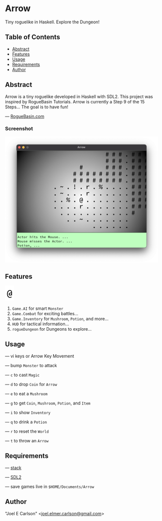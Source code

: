 # Arrow

Tiny roguelike in Haskell. Explore the Dungeon!

## Table of Contents
- [Abstract](#Abstract)
- [Features](#Features)
- [Usage](#Usage)
- [Requirements](#Requirements)
- [Author](#Author)


## Abstract
Arrow is a tiny roguelike developed in Haskell with SDL2. This
project was inspired by RogueBasin Tutorials. Arrow is currently a
Step 9 of the 15 Steps... The goal is to have fun!

&mdash; [RogueBasin.com](http://www.roguebasin.com/index.php/How_to_Write_a_Roguelike_in_15_Steps)

### Screenshot
![Screenshot.png](images/Screenshot.png)

## Features
![Hero.png](images/Hero.png)

1. `Game.AI` for smart `Monster`
1. `Game.Combat` for exciting battles...
1. `Game.Inventory` for `Mushroom`, `Potion`, and more...
1. `HUD` for tactical information...
1. `rogueDungeon` for Dungeons to explore...

## Usage
&mdash; vi keys or Arrow Key Movement

&mdash; bump `Monster` to attack

&mdash; `c` to cast `Magic`

&mdash; `d` to drop `Coin` for `Arrow`

&mdash; `e` to eat a `Mushroom`

&mdash; `g` to get `Coin`, `Mushroom`, `Potion`, and `Item`

&mdash; `i` to show `Inventory`

&mdash; `q` to drink a `Potion`

&mdash; `r` to reset the `World`

&mdash; `t` to throw an `Arrow`

## Requirements
&mdash; [stack](https://haskellstack.org/)

&mdash; [SDL2](https://libsdl.org/)

&mdash; save games live in ```$HOME/Documents/Arrow```


## Author
"Joel E Carlson" &lt;joel.elmer.carlson@gmail.com&gt;
